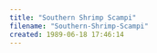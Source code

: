```yaml
---
title: "Southern Shrimp Scampi"
filename: "Southern-Shrimp-Scampi"
created: 1989-06-18 17:46:14
---
```

